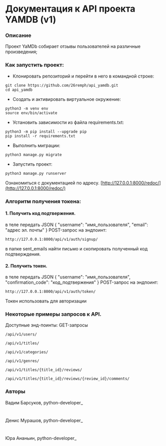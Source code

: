 # Документация к API проекта YAMDB (v1)

### Описание
Проект YaMDb собирает отзывы пользователей на различные произведения;

### Как запустить проект:

- Клонировать репозиторий и перейти в него в командной строке:
```
git clone https://github.com/26remph/api_yamdb.git
cd api_yamdb
``` 

- Cоздать и активировать виртуальное окружение:
```
python3 -m venv env
source env/bin/activate
```

- Установить зависимости из файла requirements.txt:
```
python3 -m pip install --upgrade pip
pip install -r requirements.txt
```

- Выполнить миграции:
```
python3 manage.py migrate
```

- Запустить проект:
```
python3 manage.py runserver
```
Ознакомиться с документацией по адресу.
[http://127.0.0.1:8000/redoc/](http://127.0.0.1:8000/redoc/)



### Алгоритм получения токена:
#### 1. Получить код подтвержения.
в теле передать JSON
{
  "username": "имя_пользователя",
  "email": "адрес эл. почты"
}
POST-запрос на эндпоинт:
```
http://127.0.0.1:8000/api/v1/auth/signup/
```


в папке sent_emails найти письмо и скопировать полученный код подтверждения.

#### 2. Получить токен.
в теле передать JSON
{
  "username": "имя_пользователя",
  "confirmation_code": "код_подтвержения"
}
POST-запрос на эндпоинт:
```
http://127.0.0.1:8000/api/v1/auth/token/
```
Токен использовать для авторизации

### Некоторые примеры запросов к API.
Доступные энд-поинты:
GET-запросы
```
/api/v1/users/
```
```
/api/v1/titles/
```
```
/api/v1/categories/
```
```
/api/v1/genres/
```
```
/api/v1/titles/{title_id}/reviews/
```
```
/api/v1/titles/{title_id}/reviews/{review_id}/comments/
```
### Авторы
Вадим Барсуков, python-developer_  
#
Денис Мурашов, python-developer_
#
Юра Ананьин, python-developer_
#
